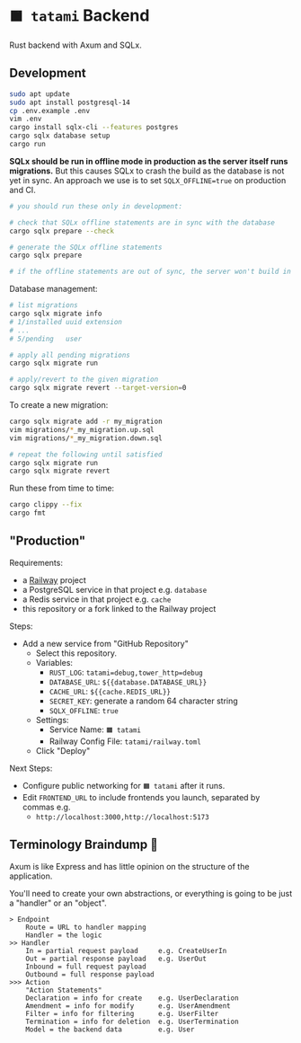 # `🟧 tatami` Backend

Rust backend with Axum and SQLx.

## Development

```bash
sudo apt update
sudo apt install postgresql-14
cp .env.example .env
vim .env
cargo install sqlx-cli --features postgres
cargo sqlx database setup
cargo run
```

__SQLx should be run in offline mode in production as the server itself runs migrations.__
But this causes SQLx to crash the build as the database is not yet in sync.
An approach we use is to set `SQLX_OFFLINE=true` on production and CI.

```bash
# you should run these only in development:

# check that SQLx offline statements are in sync with the database
cargo sqlx prepare --check

# generate the SQLx offline statements
cargo sqlx prepare

# if the offline statements are out of sync, the server won't build in production / CI
```

Database management:

```bash
# list migrations
cargo sqlx migrate info
# 1/installed uuid extension
# ...
# 5/pending   user

# apply all pending migrations
cargo sqlx migrate run

# apply/revert to the given migration
cargo sqlx migrate revert --target-version=0
```

To create a new migration:

```bash
cargo sqlx migrate add -r my_migration
vim migrations/*_my_migration.up.sql
vim migrations/*_my_migration.down.sql

# repeat the following until satisfied
cargo sqlx migrate run
cargo sqlx migrate revert
```

Run these from time to time:

```bash
cargo clippy --fix
cargo fmt
```

## "Production"

Requirements:

* a [Railway](https://railway.app/) project
* a PostgreSQL service in that project e.g. `database`
* a Redis service in that project e.g. `cache`
* this repository or a fork linked to the Railway project

Steps:

* Add a new service from "GitHub Repository"
    * Select this repository.
    * Variables:
        * `RUST_LOG`: `tatami=debug,tower_http=debug`
        * `DATABASE_URL`: `${{database.DATABASE_URL}}`
        * `CACHE_URL`: `${{cache.REDIS_URL}}`
        * `SECRET_KEY`: generate a random 64 character string
        * `SQLX_OFFLINE`: `true`
    * Settings:
        * Service Name: `🟧 tatami`
        * Railway Config File: `tatami/railway.toml`
    * Click "Deploy"

Next Steps:

* Configure public networking for `🟧 tatami` after it runs.
* Edit `FRONTEND_URL` to include frontends you launch, separated by commas e.g.
    * `http://localhost:3000,http://localhost:5173`

## Terminology Braindump 🧠

Axum is like Express and has little opinion on the structure of the application.

You'll need to create your own abstractions, or everything is going to be just
a "handler" or an "object".

```
> Endpoint
    Route = URL to handler mapping
    Handler = the logic
>> Handler
    In = partial request payload     e.g. CreateUserIn
    Out = partial response payload   e.g. UserOut
    Inbound = full request payload
    Outbound = full response payload
>>> Action
    "Action Statements"
    Declaration = info for create    e.g. UserDeclaration
    Amendment = info for modify      e.g. UserAmendment
    Filter = info for filtering      e.g. UserFilter
    Termination = info for deletion  e.g. UserTermination
    Model = the backend data         e.g. User
```
